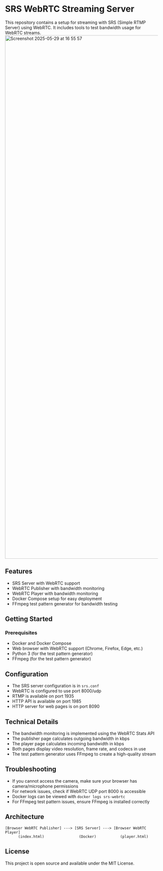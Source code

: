 # SRS WebRTC Streaming Server

This repository contains a setup for streaming with SRS (Simple RTMP Server) using WebRTC. It includes tools to test bandwidth usage for WebRTC streams.
<img width="1725" alt="Screenshot 2025-05-29 at 16 55 57" src="https://github.com/user-attachments/assets/f1ced48a-39dc-4d60-aa82-9fc718e138b7" />


## Features

- SRS Server with WebRTC support
- WebRTC Publisher with bandwidth monitoring
- WebRTC Player with bandwidth monitoring
- Docker Compose setup for easy deployment
- FFmpeg test pattern generator for bandwidth testing

## Getting Started

### Prerequisites

- Docker and Docker Compose
- Web browser with WebRTC support (Chrome, Firefox, Edge, etc.)
- Python 3 (for the test pattern generator)
- FFmpeg (for the test pattern generator)

## Configuration

- The SRS server configuration is in `srs.conf`
- WebRTC is configured to use port 8000/udp
- RTMP is available on port 1935
- HTTP API is available on port 1985
- HTTP server for web pages is on port 8090

## Technical Details

- The bandwidth monitoring is implemented using the WebRTC Stats API
- The publisher page calculates outgoing bandwidth in kbps
- The player page calculates incoming bandwidth in kbps
- Both pages display video resolution, frame rate, and codecs in use
- The test pattern generator uses FFmpeg to create a high-quality stream

## Troubleshooting

- If you cannot access the camera, make sure your browser has camera/microphone permissions
- For network issues, check if WebRTC UDP port 8000 is accessible
- Docker logs can be viewed with `docker logs srs-webrtc`
- For FFmpeg test pattern issues, ensure FFmpeg is installed correctly

## Architecture

```
[Browser WebRTC Publisher] ---> [SRS Server] ---> [Browser WebRTC Player]
      (index.html)                (Docker)           (player.html)
```

## License

This project is open source and available under the MIT License.
